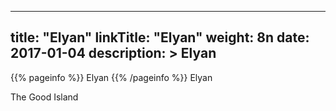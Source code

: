 
---
title: "Elyan"
linkTitle: "Elyan"
weight: 8n
date: 2017-01-04
description: >
 Elyan
---

{{% pageinfo %}}
Elyan
{{% /pageinfo %}}
Elyan

The Good Island